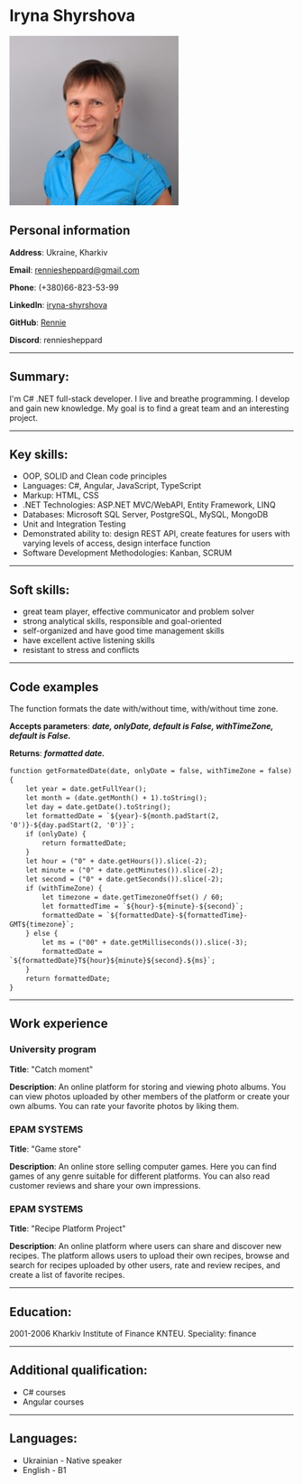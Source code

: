 # Iryna Shyrshova

<img src="/images/photo.jpg" alt="photo" style="width:300px;height:auto;">

## Personal information

**Address**: Ukraine, Kharkiv

**Email**: renniesheppard@gmail.com

**Phone**: (+380)66-823-53-99

**LinkedIn**: [iryna-shyrshova](https://www.linkedin.com/in/iryna-shyrshova-27968880)
 
**GitHub**: [Rennie](https://github.com/IRIKA)

**Discord**: renniesheppard

---
## Summary:
 
I'm C# .NET full-stack developer. I live and breathe programming. I develop and gain new knowledge. My goal is to find a great team and an interesting project.

---
## Key skills:

* OOP, SOLID and Clean code principles
* Languages: C#, Angular, JavaScript, TypeScript
* Markup: HTML, CSS
* .NET Technologies: ASP.NET MVC/WebAPI, Entity Framework, LINQ
* Databases: Microsoft SQL Server, PostgreSQL, MySQL, MongoDB
* Unit and Integration Testing
* Demonstrated ability to: design REST API, create features for users with varying levels of access, design interface function
* Software Development Methodologies: Kanban, SCRUM

---
## Soft skills:

* great team player, effective communicator and problem solver
* strong analytical skills, responsible and goal-oriented
* self-organized and have good time management skills
* have excellent active listening skills
* resistant to stress and conflicts

---
## Code examples

The function formats the date with/without time, with/without time zone.

**Accepts parameters**: ***date, onlyDate, default is False, withTimeZone, default is False.***

**Returns**: ***formatted date.***

```
function getFormatedDate(date, onlyDate = false, withTimeZone = false) {
    let year = date.getFullYear();
    let month = (date.getMonth() + 1).toString();
    let day = date.getDate().toString();
    let formattedDate = `${year}-${month.padStart(2, '0')}-${day.padStart(2, '0')}`;
    if (onlyDate) {
        return formattedDate;
    }
    let hour = ("0" + date.getHours()).slice(-2);
    let minute = ("0" + date.getMinutes()).slice(-2);
    let second = ("0" + date.getSeconds()).slice(-2);
    if (withTimeZone) {
        let timezone = date.getTimezoneOffset() / 60;
        let formattedTime = `${hour}-${minute}-${second}`;
        formattedDate = `${formattedDate}-${formattedTime}-GMT${timezone}`;
    } else {
        let ms = ("00" + date.getMilliseconds()).slice(-3);
        formattedDate = `${formattedDate}T${hour}${minute}${second}.${ms}`;
    }
    return formattedDate;
}
```

---
## Work experience

### University program

**Title**: "Catch moment"

**Description**: An online platform for storing and viewing photo albums. You can view photos uploaded by other members of the platform or create your own albums. You can rate your favorite photos by liking them.

### EPAM SYSTEMS

**Title**: "Game store"

**Description**: An online store selling computer games. Here you can find games of any genre suitable for different platforms. You can also read customer reviews and share your own impressions.

### EPAM SYSTEMS

**Title**: "Recipe Platform Project"

**Description**: An online platform where users can share and discover new recipes. The platform allows users to upload their own recipes, browse and search for recipes uploaded by other users, rate and review recipes, and create a list of favorite recipes.

---
## Education:

2001-2006 Kharkiv Institute of Finance KNTEU. Speciality: finance 

---
## Additional qualification: 

* C# courses
* Angular courses

---
## Languages:

* Ukrainian - Native speaker
* English - B1 
